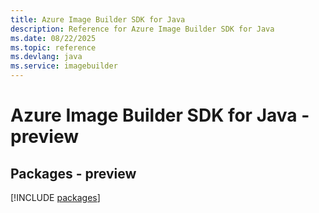 ```yaml
---
title: Azure Image Builder SDK for Java
description: Reference for Azure Image Builder SDK for Java
ms.date: 08/22/2025
ms.topic: reference
ms.devlang: java
ms.service: imagebuilder
---
```

# Azure Image Builder SDK for Java - preview
## Packages - preview
[!INCLUDE [packages](image-builder-index.md)]